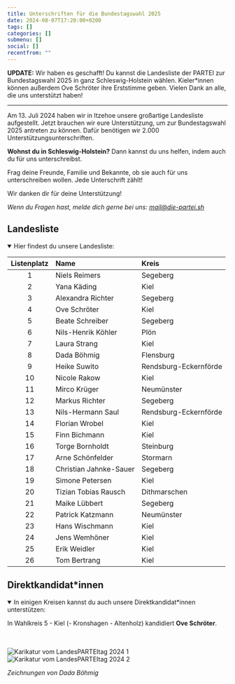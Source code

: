 ```yaml
---
title: Unterschriften für die Bundestagswahl 2025
date: 2024-08-07T17:20:00+0200
tags: []
categories: []
submenu: []
social: []
recentfrom: ""
---
```


**UPDATE:** Wir haben es geschafft! Du kannst die Landesliste der PARTEI zur Bundestagswahl 2025 in ganz Schleswig-Holstein wählen. Kieler\*innen können außerdem Ove Schröter ihre Erststimme geben. Vielen Dank an alle, die uns unterstützt haben!

---

Am 13. Juli 2024 haben wir in Itzehoe unsere großartige Landesliste aufgestellt. Jetzt brauchen wir eure Unterstützung, um zur Bundestagswahl 2025 antreten zu können. Dafür benötigen wir 2.000 Unterstützungsunterschriften.

**Wohnst du in Schleswig-Holstein?** Dann kannst du uns helfen, indem auch du für uns unterschreibst.

Frag deine Freunde, Familie und Bekannte, ob sie auch für uns unterschreiben wollen. Jede Unterschrift zählt!

Wir danken dir für deine Unterstützung!

_Wenn du Fragen hast, melde dich gerne bei uns: [mail@die-partei.sh](mailto:mail@die-partei.sh)_

## Landesliste

<details open>
<summary>Hier findest du unsere Landesliste:</summary>

| Listenplatz | Name                   | Kreis                 |
| :---------: | :--------------------- | :-------------------- |
|      1      | Niels Reimers          | Segeberg              |
|      2      | Yana Käding            | Kiel                  |
|      3      | Alexandra Richter      | Segeberg              |
|      4      | Ove Schröter           | Kiel                  |
|      5      | Beate Schreiber        | Segeberg              |
|      6      | Nils-Henrik Köhler     | Plön                  |
|      7      | Laura Strang           | Kiel                  |
|      8      | Dada Böhmig            | Flensburg             |
|      9      | Heike Suwito           | Rendsburg-Eckernförde |
|     10      | Nicole Rakow           | Kiel                  |
|     11      | Mirco Krüger           | Neumünster            |
|     12      | Markus Richter         | Segeberg              |
|     13      | Nils-Hermann Saul      | Rendsburg-Eckernförde |
|     14      | Florian Wrobel         | Kiel                  |
|     15      | Finn Bichmann          | Kiel                  |
|     16      | Torge Bornholdt        | Steinburg             |
|     17      | Arne Schönfelder       | Stormarn              |
|     18      | Christian Jahnke-Sauer | Segeberg              |
|     19      | Simone Petersen        | Kiel                  |
|     20      | Tizian Tobias Rausch   | Dithmarschen          |
|     21      | Maike Lübbert          | Segeberg              |
|     22      | Patrick Katzmann       | Neumünster            |
|     23      | Hans Wischmann         | Kiel                  |
|     24      | Jens Wemhöner          | Kiel                  |
|     25      | Erik Weidler           | Kiel                  |
|     26      | Tom Bertrang           | Kiel                  |

</details>

## Direktkandidat\*innen

<details open>
<summary>In einigen Kreisen kannst du auch unsere Direktkandidat*innen unterstützen:</summary>

In Wahlkreis 5 - Kiel (- Kronshagen - Altenholz) kandidiert **Ove Schröter**.

</details>

<br><br>
![Karikatur vom LandesPARTEItag 2024 1](/sh/btw25-unterschriften/LandesPARTEItag2024-1.jpg)
![Karikatur vom LandesPARTEItag 2024 2](/sh/btw25-unterschriften/LandesPARTEItag2024-2.jpg)

_Zeichnungen von Dada Böhmig_
